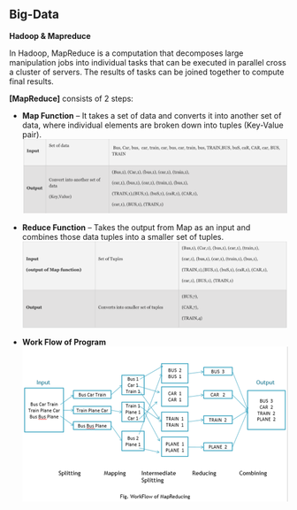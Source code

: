 ## Big-Data
**Hadoop &amp; Mapreduce**

In Hadoop, MapReduce is a computation that decomposes large manipulation jobs into individual tasks that can be executed in parallel cross a cluster of servers. The results of tasks can be joined together to compute final results.

**[MapReduce]** consists of 2 steps:
+ **Map Function**  – It takes a set of data and converts it into another set of data, where individual elements are broken down into tuples (Key-Value pair).
![](./pics/map.png)
+ **Reduce Function** – Takes the output from Map as an input and combines those data tuples into a smaller set of tuples.
![](./pics/reduce.png)

+ **Work Flow of Program**
![](./pics/workflow.png)
